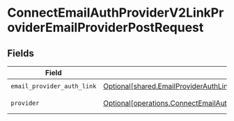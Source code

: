 # ConnectEmailAuthProviderV2LinkProviderEmailProviderPostRequest


## Fields

| Field                                                                                                                                                                                                              | Type                                                                                                                                                                                                               | Required                                                                                                                                                                                                           | Description                                                                                                                                                                                                        |
| ------------------------------------------------------------------------------------------------------------------------------------------------------------------------------------------------------------------ | ------------------------------------------------------------------------------------------------------------------------------------------------------------------------------------------------------------------ | ------------------------------------------------------------------------------------------------------------------------------------------------------------------------------------------------------------------ | ------------------------------------------------------------------------------------------------------------------------------------------------------------------------------------------------------------------ |
| `email_provider_auth_link`                                                                                                                                                                                         | [Optional[shared.EmailProviderAuthLink]](undefined/models/shared/emailproviderauthlink.md)                                                                                                                         | :heavy_check_mark:                                                                                                                                                                                                 | N/A                                                                                                                                                                                                                |
| `provider`                                                                                                                                                                                                         | [Optional[operations.ConnectEmailAuthProviderV2LinkProviderEmailProviderPostProviderEmailProviders]](undefined/models/operations/connectemailauthproviderv2linkprovideremailproviderpostprovideremailproviders.md) | :heavy_check_mark:                                                                                                                                                                                                 | An enumeration.                                                                                                                                                                                                    |